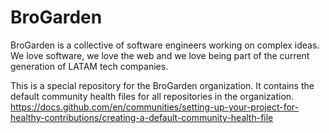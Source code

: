 # BroGarden

BroGarden is a collective of software engineers working on complex ideas. We love software, we love the web and we love being part of the current generation of LATAM tech companies.

This is a special repository for the BroGarden organization. It contains the default community health files for all repositories in the organization.
https://docs.github.com/en/communities/setting-up-your-project-for-healthy-contributions/creating-a-default-community-health-file